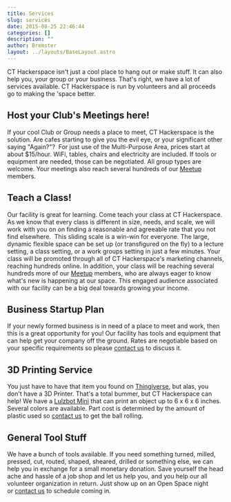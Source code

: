 ```yaml
---
title: Services
slug: services
date: 2015-08-25 22:46:44
categories: []
description: ""
author: Bremster
layout: ../layouts/BaseLayout.astro
---
```



CT Hackerspace isn't just a cool place to hang out or make stuff. It can also help you, your group or your business. That's right, we have a lot of services available. CT Hackerspace is run by volunteers and all proceeds go to making the 'space better.

## Host your Club's Meetings here!

If your cool Club or Group needs a place to meet, CT Hackerspace is the solution. Are cafes starting to give you the evil eye, or your significant other saying "Again?"?  For just use of the Multi-Purpose Area, prices start at about $15/hour. WiFi, tables, chairs and electricity are included. If tools or equipment are needed, those can be negotiated. All group types are welcome. Your meetings also reach several hundreds of our [Meetup](http://www.meetup.com/CT-Hackerspace/) members.

## Teach a Class!

Our facility is great for learning. Come teach your class at CT Hackerspace. As we know that every class is different in size, needs, and scale, we will work with you on on finding a reasonable and agreeable rate that you not find elsewhere.  This sliding scale is a win-win for everyone. The large, dynamic flexible space can be set up (or transfigured on the fly) to a lecture setting, a class setting, or a work groups setting in just a few minutes. Your class will be promoted through all of CT Hackerspace's marketing channels, reaching hundreds online. In addition, your class will be reaching several hundreds more of our [Meetup](http://www.meetup.com/CT-Hackerspace/) members, who are always eager to know what's new is happening at our space. This engaged audience associated with our facility can be a big deal towards growing your income.

## Business Startup Plan

If your newly formed business is in need of a place to meet and work, then this is a great opportunity for you! Our facility has tools and equipment that can help get your company off the ground. Rates are negotiable based on your specific requirements so please [contact us](/how-to-find-us) to discuss it.

## 3D Printing Service

You just have to have that item you found on [Thingiverse](http://www.thingiverse.com), but alas, you don't have a 3D Printer. That's a total bummer, but CT Hackerspace can help! We have a [Lulzbot Mini](https://www.lulzbot.com/products/lulzbot-mini-3d-printer) that can print an object up to 6 x 6 x 6 inches. Several colors are available. Part cost is determined by the amount of plastic used so [contact us](/findus) to get the ball rolling.

## General Tool Stuff

We have a bunch of tools available. If you need something turned, milled, pressed, cut, routed, shaped, sheared, drilled or something else, we can help you in exchange for a small monetary donation. Save yourself the head ache and hassle of a job shop and let us help you, and you help our all volunteer organization in return. Just show up on an Open Space night or [contact us](/findus) to schedule coming in.
